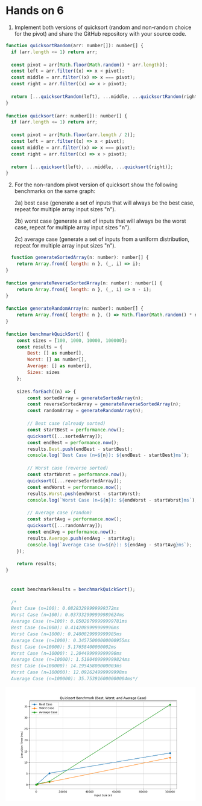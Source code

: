 # Hands on 6

1. Implement both versions of quicksort (random and non-random choice for the pivot) and share the GitHub repository with your source code.
  ```js
function quicksortRandom(arr: number[]): number[] {
    if (arr.length <= 1) return arr;

    const pivot = arr[Math.floor(Math.random() * arr.length)];
    const left = arr.filter((x) => x < pivot);
    const middle = arr.filter((x) => x === pivot);
    const right = arr.filter((x) => x > pivot);

    return [...quicksortRandom(left), ...middle, ...quicksortRandom(right)];
}

function quicksort(arr: number[]): number[] {
    if (arr.length <= 1) return arr;

    const pivot = arr[Math.floor(arr.length / 2)];
    const left = arr.filter((x) => x < pivot);
    const middle = arr.filter((x) => x === pivot);
    const right = arr.filter((x) => x > pivot);

    return [...quicksort(left), ...middle, ...quicksort(right)];
}
  ```
2.  For the non-random pivot version of quicksort show the following benchmarks on the same graph:

    2a) best case (generate a set of inputs that will always be the best case, repeat for multiple array input sizes "n").

    2b) worst case (generate a set of inputs that will always be the worst case, repeat for multiple array input sizes "n").

    2c) average case (generate a set of inputs from a uniform distribution, repeat for multiple array input sizes "n").
```js
  function generateSortedArray(n: number): number[] {
    return Array.from({ length: n }, (_, i) => i);
}

function generateReverseSortedArray(n: number): number[] {
    return Array.from({ length: n }, (_, i) => n - i);
}

function generateRandomArray(n: number): number[] {
    return Array.from({ length: n }, () => Math.floor(Math.random() * n));
}

function benchmarkQuickSort() {
    const sizes = [100, 1000, 10000, 100000];
    const results = {
        Best: [] as number[],
        Worst: [] as number[],
        Average: [] as number[],
        Sizes: sizes
    };

    sizes.forEach((n) => {
        const sortedArray = generateSortedArray(n);
        const reverseSortedArray = generateReverseSortedArray(n);
        const randomArray = generateRandomArray(n);

        // Best case (already sorted)
        const startBest = performance.now();
        quicksort([...sortedArray]);
        const endBest = performance.now();
        results.Best.push(endBest - startBest);
        console.log(`Best Case (n=${n}): ${endBest - startBest}ms`);

        // Worst case (reverse sorted)
        const startWorst = performance.now();
        quicksort([...reverseSortedArray]);
        const endWorst = performance.now();
        results.Worst.push(endWorst - startWorst);
        console.log(`Worst Case (n=${n}): ${endWorst - startWorst}ms`);

        // Average case (random)
        const startAvg = performance.now();
        quicksort([...randomArray]);
        const endAvg = performance.now();
        results.Average.push(endAvg - startAvg);
        console.log(`Average Case (n=${n}): ${endAvg - startAvg}ms`);
    });

    return results;
}


  const benchmarkResults = benchmarkQuickSort();
  
  /*
  Best Case (n=100): 0.08283299999999372ms
  Worst Case (n=100): 0.037332999999989624ms
  Average Case (n=100): 0.05020799999999781ms
  Best Case (n=1000): 0.4142089999999996ms
  Worst Case (n=1000): 0.2400829999999985ms
  Average Case (n=1000): 0.34575000000000955ms
  Best Case (n=10000): 5.17658400000002ms
  Worst Case (n=10000): 1.204499999999996ms
  Average Case (n=10000): 1.5180409999999824ms
  Best Case (n=100000): 14.19545800000003ms
  Worst Case (n=100000): 12.092624999999998ms
  Average Case (n=100000): 35.753916000000004ms*/
```

![Graph plot](Benchmark.png)
